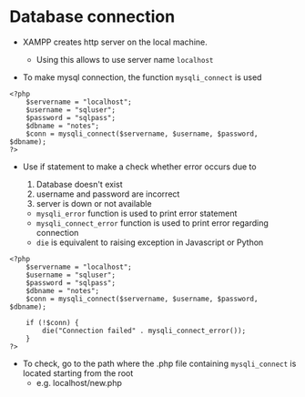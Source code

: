 # Database connection

- XAMPP creates http server on the local machine.
    - Using this allows to use server name `localhost`

- To make mysql connection, the function `mysqli_connect` is used

```
<?php
    $servername = "localhost";
    $username = "sqluser";
    $password = "sqlpass";
    $dbname = "notes";
    $conn = mysqli_connect($servername, $username, $password, $dbname);
?>
```

- Use if statement to make a check whether error occurs due to
    1. Database doesn't exist
    2. username and password are incorrect
    3. server is down or not available

    - `mysqli_error` function is used to print error statement
    - `mysqli_connect_error` function is used to print error regarding connection
    - `die` is equivalent to raising exception in Javascript or Python

```
<?php
    $servername = "localhost";
    $username = "sqluser";
    $password = "sqlpass";
    $dbname = "notes";
    $conn = mysqli_connect($servername, $username, $password, $dbname);

    if (!$conn) {
        die("Connection failed" . mysqli_connect_error());
    }
?>
```


- To check, go to the path where the .php file containing `mysqli_connect` is located starting from the root
    - e.g. localhost/new.php